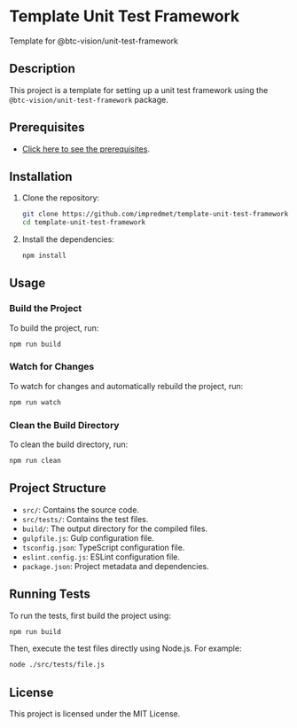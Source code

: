 # Template Unit Test Framework

Template for @btc-vision/unit-test-framework

## Description

This project is a template for setting up a unit test framework using the `@btc-vision/unit-test-framework` package.

## Prerequisites

- [Click here to see the prerequisites](https://docs.opnet.org/developers/getting-started/prerequisites).

## Installation

1. Clone the repository:

   ```sh
   git clone https://github.com/impredmet/template-unit-test-framework
   cd template-unit-test-framework
   ```

2. Install the dependencies:

   ```sh
   npm install
   ```

## Usage

### Build the Project

To build the project, run:

```sh
npm run build
```

### Watch for Changes

To watch for changes and automatically rebuild the project, run:

```sh
npm run watch
```

### Clean the Build Directory

To clean the build directory, run:

```sh
npm run clean
```

## Project Structure

- `src/`: Contains the source code.
- `src/tests/`: Contains the test files.
- `build/`: The output directory for the compiled files.
- `gulpfile.js`: Gulp configuration file.
- `tsconfig.json`: TypeScript configuration file.
- `eslint.config.js`: ESLint configuration file.
- `package.json`: Project metadata and dependencies.

## Running Tests

To run the tests, first build the project using:

```sh
npm run build
```

Then, execute the test files directly using Node.js. For example:

```sh
node ./src/tests/file.js
```

## License

This project is licensed under the MIT License.
